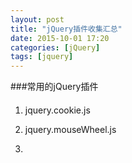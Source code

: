 ```yaml
---
layout: post
title: "jQuery插件收集汇总"
date: 2015-10-01 17:20
categories: [jQuery]
tags: [jquery]
---
```

###常用的jQuery插件

####
1. jquery.cookie.js   

2. jquery.mouseWheel.js

3. 
